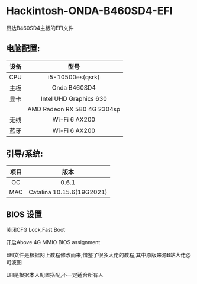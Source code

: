 # Hackintosh-ONDA-B460SD4-EFI
昂达B460SD4主板的EFI文件

## 电脑配置:
| 设备 |            型号             |
| :--: | :-------------------------: |
| CPU  |      i5-10500es(qsrk)       |
| 主板 |        Onda B460SD4         |
| 显卡 |   Intel UHD Graphics 630    |
|      | AMD Radeon RX 580 4G 2304sp |
| 无线 |        Wi-Fi 6 AX200        |
| 蓝牙 |        Wi-Fi 6 AX200        |

## 引导/系统:
| 项目 |            版本             |
| :--: | :-------------------------: |
|  OC  |            0.6.1            |
|  MAC |   Catalina 10.15.6(19G2021) |

## BIOS 设置

关闭CFG Lock,Fast Boot

开启Above 4G MMIO BIOS assignment


EFI文件是根据网上教程修改而来,借鉴了很多大佬的教程,其中原版来源B站大佬@司波图

EFI是根据本人配置搭配,不一定适合所有人
